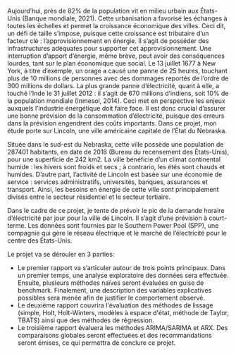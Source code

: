 Aujourd’hui, près de 82% de la population vit en milieu urbain aux États-Unis (Banque mondiale, 2021). Cette urbanisation a favorisé les échanges à toutes les échelles et permet la croissance économique des villes.  Ceci dit, un défi de taille s’impose, puisque cette croissance est tributaire d’un facteur clé : l’approvisionnement en énergie. Il s’agit de posséder des infrastructures adéquates pour supporter cet approvisionnement. Une interruption d’apport d’énergie, même brève, peut avoir des conséquences lourdes, tant sur le plan économique que social. Le 13 juillet 1677 à New York, à titre d’exemple, un orage a causé une panne de 25 heures, touchant plus de 10 millions de personnes avec des dommages reportés de l’ordre de 300 millions de dollars. La plus grande panne d’électricité, quant à elle, a touché l’Inde le 31 juillet 2012 : il s’agit de 670 millions d’indiens, soit 10% de la population mondiale (Inmesol, 2014). Ceci met en perspective les enjeux auxquels l’industrie énergétique doit faire face. Il est donc crucial d’assurer une bonne prévision de la consommation d’électricité, puisque des erreurs dans la prévision engendrent des coûts importants. Dans ce projet, mon étude porte sur Lincoln, une ville américaine capitale de l’État du Nebraska.

Située dans le sud-est du Nebraska, cette ville possède une population de 287401 habitants, en date de 2018 (Bureau du recensement des États-Unis), pour une superficie de 242 km2. La ville bénéficie d’un climat continental humide : les hivers sont froids et secs ; à contrario, les étés sont chauds et humides. D’autre part, l’activité de Lincoln est basée sur une économie de service : services administratifs, universités, banques, assurances et transport. Ainsi, les besoins en énergie de cette ville sont principalement divisés entre le secteur résidentiel et le secteur tertiaire.

Dans le cadre de ce projet, je tente de prévoir le pic de la demande horaire d’électricité par jour pour la ville de Lincoln. Il s’agit d’une prévision à court-terme. Les données sont fournies par le Southern Power Pool (SPP), une compagnie qui gère le réseau électrique et le marché de l’électricité pour le centre des États-Unis. 

Le projet va se dérouler en 3 parties:

- Le premier rapport va s’articuler autour de trois points principaux. Dans un premier temps, une analyse exploratoire des données sera effectuée. Ensuite, plusieurs méthodes naïves seront évaluées en guise de benchmark. Finalement, une description des variables explicatives possibles sera menée afin de justifier le comportement observé.
- Le deuxième rapport couvrira l'évaluation des méthodes de lissage (simple, Holt, Holt-Winters, modèles à espace d'état, méthode de Taylor, TBATS) ainsi que des méthodes de régression.
- Le troisième rapport évaluera les méthodes ARIMA/SARIMA et ARX. Des comparaisons globales seront effectuées et des recommandations seront émises, ce qui permettra de conclure ce projet.

